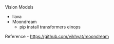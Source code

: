 Vision Models

- llava
- Moondream
    - pip install transformers einops


Reference
    -  https://github.com/vikhyat/moondream